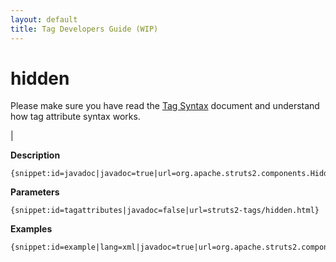 ```yaml
---
layout: default
title: Tag Developers Guide (WIP)
---
```


# hidden


Please make sure you have read the [Tag Syntax](#PAGE_13927) document and understand how tag attribute syntax works.

| 

__Description__



~~~~~~~
{snippet:id=javadoc|javadoc=true|url=org.apache.struts2.components.Hidden}
~~~~~~~

__Parameters__



~~~~~~~
{snippet:id=tagattributes|javadoc=false|url=struts2-tags/hidden.html}
~~~~~~~

__Examples__



~~~~~~~
{snippet:id=example|lang=xml|javadoc=true|url=org.apache.struts2.components.Hidden}
~~~~~~~

